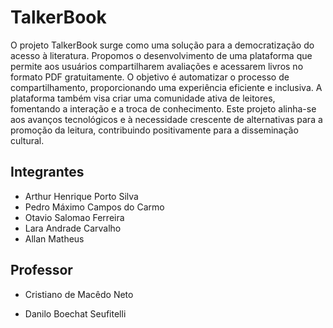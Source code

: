 # TalkerBook

O projeto TalkerBook surge como uma solução para a democratização do acesso à literatura. Propomos o desenvolvimento de uma plataforma que permite aos usuários compartilharem avaliações e acessarem livros no formato PDF gratuitamente. O objetivo é automatizar o processo de compartilhamento, proporcionando uma experiência eficiente e inclusiva. A plataforma também visa criar uma comunidade ativa de leitores, fomentando a interação e a troca de conhecimento. Este projeto alinha-se aos avanços tecnológicos e à necessidade crescente de alternativas para a promoção da leitura, contribuindo positivamente para a disseminação cultural.

## Integrantes

- Arthur Henrique Porto Silva
- Pedro Máximo Campos do Carmo
- Otavio Salomao Ferreira
- Lara Andrade Carvalho
- Allan Matheus

## Professor

- Cristiano de Macêdo Neto

- Danilo Boechat Seufitelli
